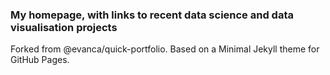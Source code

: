 ### My homepage, with links to recent data science and data visualisation projects

Forked from @evanca/quick-portfolio. Based on a Minimal Jekyll theme for GitHub Pages.